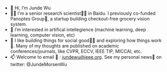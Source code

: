 - 👋 Hi, I’m Junde Wu
- 🧑‍💻 I'm a senior research scientist🧑‍🔬 in Baidu. I previously co-funded Panoptes Group🤩, a startup building checkout-free grocery vision system.
- 👀 I’m interested in artifical intellegience (machine learning, deep learning, computer vision, etc)
- 💞️ I like building things for social good🧑‍🔧 and exploring how things work🤯. Many of my thoughts are published on academic conferences/journals, like CVPR, ECCV, IEEE TIP, MICCAI, etc. 
- 📫 Welcome to email 📨 : jundewu@ieee.org. See my personal news📰 on twitter: @JundeMorsenWu

<!---
WuJunde/WuJunde is a ✨ special ✨ repository because its `README.md` (this file) appears on your GitHub profile.
You can click the Preview link to take a look at your changes.
--->
